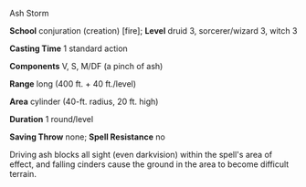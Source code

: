 Ash Storm

**School** conjuration (creation) [fire]; **Level** druid 3, sorcerer/wizard 3, witch 3

**Casting Time** 1 standard action

**Components** V, S, M/DF (a pinch of ash)

**Range** long (400 ft. + 40 ft./level)

**Area** cylinder (40-ft. radius, 20 ft. high)

**Duration** 1 round/level

**Saving Throw** none; **Spell Resistance** no

Driving ash blocks all sight (even darkvision) within the spell's area of effect, and falling cinders cause the ground in the area to become difficult terrain.

